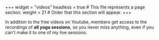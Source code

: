 +++
widget = "videos"
headless = true  # This file represents a page section.
weight = 21  # Order that this section will appear.
+++


In addition to the free videos on Youtube, members get access to the recordings of **all yoga sessions**, so you never miss anything, even if you can't make it to one of my live sessions.


